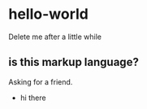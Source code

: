 # hello-world
Delete me after a little while
## is this markup language?
Asking for a friend.
 - hi there
